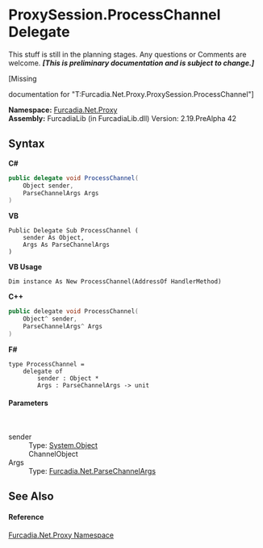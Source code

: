 # ProxySession.ProcessChannel Delegate
This stuff is still in the planning stages. Any questions or Comments are welcome. _**\[This is preliminary documentation and is subject to change.\]**_

\[Missing <summary> documentation for "T:Furcadia.Net.Proxy.ProxySession.ProcessChannel"\]

**Namespace:**&nbsp;<a href="N_Furcadia_Net_Proxy">Furcadia.Net.Proxy</a><br />**Assembly:**&nbsp;FurcadiaLib (in FurcadiaLib.dll) Version: 2.19.PreAlpha 42

## Syntax

**C#**<br />
``` C#
public delegate void ProcessChannel(
	Object sender,
	ParseChannelArgs Args
)
```

**VB**<br />
``` VB
Public Delegate Sub ProcessChannel ( 
	sender As Object,
	Args As ParseChannelArgs
)
```

**VB Usage**<br />
``` VB Usage
Dim instance As New ProcessChannel(AddressOf HandlerMethod)
```

**C++**<br />
``` C++
public delegate void ProcessChannel(
	Object^ sender, 
	ParseChannelArgs^ Args
)
```

**F#**<br />
``` F#
type ProcessChannel = 
    delegate of 
        sender : Object * 
        Args : ParseChannelArgs -> unit
```


#### Parameters
&nbsp;<dl><dt>sender</dt><dd>Type: <a href="http://msdn2.microsoft.com/en-us/library/e5kfa45b" target="_blank">System.Object</a><br />ChannelObject</dd><dt>Args</dt><dd>Type: <a href="T_Furcadia_Net_ParseChannelArgs">Furcadia.Net.ParseChannelArgs</a><br /></dd></dl>

## See Also


#### Reference
<a href="N_Furcadia_Net_Proxy">Furcadia.Net.Proxy Namespace</a><br />